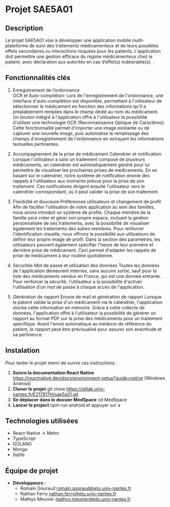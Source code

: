 # Projet SAE5A01

## Description
Le projet SAE5A01 vise à développer une application mobile multi-plateforme de suivi des traitements médicamenteux et de leurs possibles effets secondaires ou interactions risquées pour les patients. L'application doit permettre une gestion efficace du régime médicamenteux chez le patient, avec déclaration aux autorités en cas d’effet(s) indésirable(s).
.

## Fonctionnalités clés

1. Enregistrement de l’ordonnance 	
OCR et Auto-complétion:
Lors de l'enregistrement de l'ordonnance, une interface d'auto-complétion est disponible, permettant à l'utilisateur de sélectionner le médicament en fonction des informations qu'il a préalablement remplies dans le champ dédié au nom du médicament. Un bouton intégré à l'application offre à l'utilisateur la possibilité d'utiliser une technologie OCR (Reconnaissance Optique de Caractères). Cette fonctionnalité permet d'importer une image existante ou de capturer une nouvelle image, puis automatise le remplissage des champs d'enregistrement de l'ordonnance en extrayant les informations textuelles pertinentes.


2. Accompagnement de la prise de médicament
Calendrier et notification:
Lorsque l'utilisateur a saisi un traitement composé de plusieurs médicaments, un calendrier est automatiquement généré pour lui permettre de visualiser les prochaines prises de médicaments. En se basant sur le calendrier, notre système de notification envoie des rappels à l'utilisateur aux moments prévus pour la prise de son traitement. Ces notifications dirigent ensuite l'utilisateur vers le calendrier correspondant, où il peut valider la prise de son traitement.


3. Flexibilité et douceure
Préférences utilisateurs et changement de profil
Afin de faciliter l'utilisation de notre application au sein des familles, nous avons introduit un système de profils. Chaque membre de la famille peut créer et gérer son propre espace, incluant la gestion personnalisée de ses traitements, avec la possibilité de visualiser également les traitements des autres membres. Pour renforcer l'identification visuelle, nous offrons la possibilité aux utilisateurs de définir leur propre image de profil. Dans la section des paramètres, les utilisateurs peuvent également spécifier l'heure de leur première et dernière prise de médicament. Ceci permet d'adapter les rappels de prise de médicament à leur routine quotidienne.

4. Sécuritée
Mot de passe et utilisation des données
Toutes les données de l'application demeurent internes, sans aucune sortie, sauf pour la liste des médicaments vendus en France, qui est une donnée entrante. Pour renforcer la sécurité, l'utilisateur a la possibilité d'activer l'utilisation d'un mot de passe à chaque accès de l'application.

5. Génération de rapport
Envoie de mail et génération de rapport
Lorsque le patient valide la prise d'un médicament via le calendrier, l'application stocke cette information en mémoire. Grâce à cette collecte de données, l'application offre à l'utilisateur la possibilité de générer un rapport au format PDF sur la prise des médicaments pour un traitement spécifique. Avant l'envoi automatique au médecin de référence du patient, le rapport peut être prévisualisé pour assurer son exactitude et sa pertinence.




## Instalation

Pour tester le projet merci de suivre ces instructions.

1. **Suivre la documentation React Native** https://reactnative.dev/docs/environment-setup?guide=native (Windows Android)
2. **Cloner le projet** git clone https://gitlab.univ-nantes.fr/E217817H/sae5a01.git
3. **Se déplacer dans le dossier MedSpace** cd MedSpace
4. **Lancer le project** npm run android et appuyer sur a
## Technologies utilisées

- React-Native -> Metro
- TypeScript
- GOLANG
- Mongo
- Sqlite


## Équipe de projet


- **Développeurs :**
  - Romain Gouraud romain.gouraud@etu.univ-nantes.fr
  - Nathan Ferry nathan.ferry@etu.univ-nantes.fr
  - Mathys Meunier mathys.meunier@etu.univ-nantes.fr


